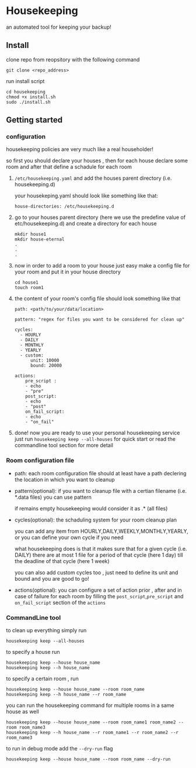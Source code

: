 # Housekeeping
an automated tool for keeping your backup!

## Install

clone repo from reopsitory with the following command
```
git clone <repo_address>
```

run install script
```
cd housekeeping
chmod +x install.sh
sudo ./install.sh
```

## Getting started

### configuration
housekeeping policies are very much like a real householder!

so first you should declare your houses , then for each house declare some room and after that define a schadule for each room

1) ```/etc/housekeeping.yaml``` and add the houses parent directory (i.e. housekeeping.d)

    your housekeping.yaml should look like something like that:
    
    ```house-directories: /etc/housekeeping.d```

2) go to your houses parent directory (here we use the predefine value of etc/housekeeping.d) and create a directory for each house
    ```cd /etc/housekeeping.d
    mkdir house1
    mkdir house-eternal 
    .
    .
    .
    ```
3) now in order to add a room to your house just easy make a config file for your room and put it in your house directory
    ```
    cd house1
    touch room1
    ```
4) the content of your room's config file should look something like that
    ```
    path: <path/to/your/data/location>

    pattern: "regex for files you want to be considered for clean up"

    cycles:
      - HOURLY
      - DAILY
      - MONTHLY
      - YEARLY
      - custom:
          unit: 10000
          bound: 20000
  
    actions:
        pre_script :
        - echo
        - "pre"
        post_script:
        - echo
        - "post"
        on_fail_script:
        - echo
        - "on_fail"
    ```
5) done! now you are ready to use your personal housekeeping service just run ```housekeeping keep --all-houses``` for quick start or read the commandline tool section for more detail 

### Room configuration file

+ path: each room configuration file should at least have a path declering the location in which you want to cleanup
+ pattern(optional): if you want to cleanup file with a certian filename (i.e. *.data files) you can use pattern 
    
    if remains empty housekeeping would consider it as .* (all files)
+  cycles(optional): the schaduling system for your room cleanup plan

    you can add any item from HOURLY,DAILY,WEEKLY,MONTHLY,YEARLY, or you can define your own cycle if you need

    what housekeeping does is that it makes sure that for a given cycle (i.e. DAILY) there are at most 1 file for a period of that cycle (here 1 day) till the deadline of that cycle (here 1 week) 

    you can also add custom cycles too , just need to define its unit and bound and you are good to go!

+  actions(optional): you can configure a set of action prior , after and in case of failure for each room by filling the ```post_script```,```pre_script``` and ```on_fail_script``` section of the ```actions```

### CommandLine tool
    
to clean up everything simply run 

```
housekeeping keep --all-houses
```

to specify a house run 

```
housekeeping keep --house house_name
housekeeping keep --h house_name
```

to specify a certain room , run

```
housekeeping keep --house house_name --room room_name
housekeeping keep --h house_name --r room_name
```

you can run the housekeeping command for multiple rooms in a same house as well
```
housekeeping keep --house house_name --room room_name1 room_name2 --room room_name3
housekeeping keep --h house_name --r room_name1 --r room_name2 --r room_name3
```

to run in debug mode add the ```--dry-run``` flag
```
housekeeping keep --house house_name --room room_name --dry-run
```

